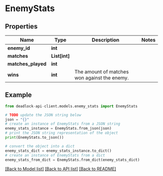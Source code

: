 # EnemyStats


## Properties

Name | Type | Description | Notes
------------ | ------------- | ------------- | -------------
**enemy_id** | **int** |  | 
**matches** | **List[int]** |  | 
**matches_played** | **int** |  | 
**wins** | **int** | The amount of matches won against the enemy. | 

## Example

```python
from deadlock-api-client.models.enemy_stats import EnemyStats

# TODO update the JSON string below
json = "{}"
# create an instance of EnemyStats from a JSON string
enemy_stats_instance = EnemyStats.from_json(json)
# print the JSON string representation of the object
print(EnemyStats.to_json())

# convert the object into a dict
enemy_stats_dict = enemy_stats_instance.to_dict()
# create an instance of EnemyStats from a dict
enemy_stats_from_dict = EnemyStats.from_dict(enemy_stats_dict)
```
[[Back to Model list]](../README.md#documentation-for-models) [[Back to API list]](../README.md#documentation-for-api-endpoints) [[Back to README]](../README.md)


